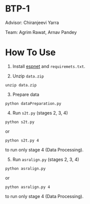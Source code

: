# BTP-1

Advisor: Chiranjeevi Yarra

Team: Agrim Rawat, Arnav Pandey

# How To Use

1. Install [espnet](https://espnet.github.io/espnet/installation.html) and `requiremets.txt`.

2. Unzip `data.zip`

```
unzip data.zip
```

3. Prepare data

```
python dataPreparation.py
```

4. Run `s2t.py` (stages 2, 3, 4)

```
python s2t.py
```

or

```
python s2t.py 4
```

to run only stage 4 (Data Processing).


5. Run `asralign.py` (stages 2, 3, 4)

```
python asralign.py
```

or

```
python asralign.py 4
```

to run only stage 4 (Data Processing).